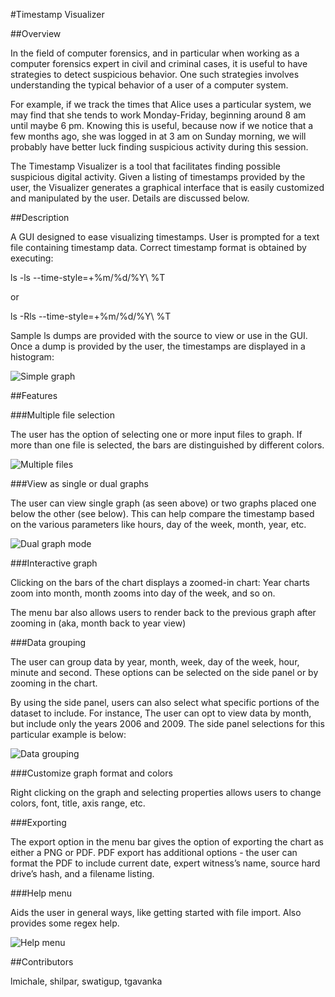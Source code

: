 #Timestamp Visualizer

##Overview

In the field of computer forensics, and in particular when working as a computer forensics expert in civil and criminal cases, it is useful to have strategies to detect suspicious behavior. One such strategies involves understanding the typical behavior of a user of a computer system. 

For example, if we track the times that Alice uses a particular system, we may find that she tends to work Monday-Friday, beginning around 8 am until maybe 6 pm. Knowing this is useful, because now if we notice that a few months ago, she was logged in at 3 am on Sunday morning, we will probably have better luck finding suspicious activity during this session.

The Timestamp Visualizer is a tool that facilitates finding possible suspicious digital activity. Given a listing of timestamps provided by the user, the Visualizer generates a graphical interface that is easily customized and manipulated by the user. Details are discussed below.

##Description

A GUI designed to ease visualizing timestamps. User is prompted for a text file containing timestamp data. Correct timestamp format is obtained by executing:

ls -ls --time-style=+%m/%d/%Y\ %T

or

ls -Rls --time-style=+%m/%d/%Y\ %T

Sample ls dumps are provided with the source to view or use in the GUI. Once a dump is provided by the user, the timestamps are displayed in a histogram:

![Simple graph](https://raw.github.com/lmichale/TimestampVisualizer/master/images/screenshot1.png)

##Features

###Multiple file selection

The user has the option of selecting one or more input files to graph. If more than one file is selected, the bars are distinguished by different colors.

![Multiple files](https://raw.github.com/lmichale/TimestampVisualizer/master/images/screenshot2.png)

###View as single or dual graphs

The user can view single graph (as seen above) or two graphs placed one below the other (see below). This can help compare the timestamp based on the various parameters like hours, day of the week, month, year, etc.

![Dual graph mode](https://raw.github.com/lmichale/TimestampVisualizer/master/images/screenshot3.png)

###Interactive graph

Clicking on the bars of the chart displays a zoomed-in chart: Year charts zoom into month, month zooms into day of the week, and so on.

The menu bar also allows users to render back to the previous graph after zooming in (aka, month back to year view)

###Data grouping

The user can group data by year, month, week, day of the week, hour, minute and second. These options can be selected on the side panel or by zooming in the chart. 

By using the side panel, users can also select what specific portions of the dataset to include. For instance, The user can opt to view data by month, but include only the years 2006 and 2009. The side panel selections for this particular example is below:

![Data grouping](https://raw.github.com/lmichale/TimestampVisualizer/master/images/screenshot4.png)

###Customize graph format and colors

Right clicking on the graph and selecting properties allows users to change colors, font, title, axis range, etc.

###Exporting

The export option in the menu bar gives the option of exporting the chart as either a PNG or PDF. PDF export has additional options - the user can format the PDF to include current date, expert witness’s name, source hard drive’s hash, and a filename listing. 

###Help menu

Aids the user in general ways, like getting started with file import. Also provides some regex help.

![Help menu](https://raw.github.com/lmichale/TimestampVisualizer/master/images/screenshot5.png)

##Contributors

lmichale, shilpar, swatigup, tgavanka
